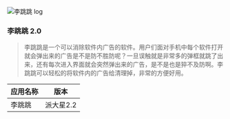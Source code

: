 ![李跳跳 log](https://cdn.jsdelivr.net/gh/icodesky/litiaotiao_app_bakup@main/u3.png)

### 李跳跳 2.0

> 李跳跳是一个可以消除软件内广告的软件。用户们面对手机中每个软件打开就会弹出来的广告是不是防不胜防呢？一旦误触就是非常多的弹框就跳了出来，还有每次进入界面就会突然弹出来的广告，是不是也是猝不及防啊。李跳跳可以轻松的将软件内的广告给清理掉，非常的方便好用。


| 应用名称 | 版本 |
| ------- | ------- |
| 李跳跳        | 派大星2.2        |

